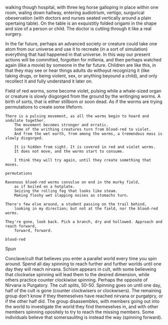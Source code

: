 walking though hospital, with three leg horse galloping in place within one room, waling down hallway, entering audiotrium, vertigo, surgurical obeservation (with doctors and nurses seated vertically around a plain opertaing table). On the table is an exquistitly folded origami in the shape and size of a person or child. The doctor is cutting through it like a real surgery.

In the far future, perhaps an advanced society or creature could take one atom from our universe and use it to recreate (in a sort of simulation) everything that had happened in that universe. In this way our present actions will be committed, forgotten for millenia, and then perhaps watched again (like a movie) by someone in the far future. Children are like this, in that they may see or hear things adults do withoyut recognizng it (like taking drugs, or being violent, sex, or anything beyound a child), and only recollect it and fully understand it later on.

Field of red worms, some become violet, pulsing while a whale-sized organ or creature is slowly disgorged from the ground by the writinging worms. A birth of sorts, that is either stillborn or soon dead. As if the worms are trying permutations to create some lifeform.

```
There is a pulsing movement, as all the worms begin to hoard and undulate together.
    The movement becomes stronger and erratic.
    Some of the writhing creatures turn from blood-red to violet.
    And from the wet earth, from among the worms, a tremendous mass is slowly disgorged.

    It is hidden from sight. It is covered in red and violet worms.
    It does not move, and the worms start to consume.

    I think they will try again, until they create something that moves.

permutations
```

```
Ravenous blood-red worms convulse on end in the murky field,
    as if boiled on a hotplate.
    Seizing the rolling fog that looks like steam.
    Making fleshy wet slapping noises as stomachs turn.

There's few else around, a student passing on the trail behind,
    looking in my direction; but not at the field, nor the blood-red worms.

They're gone, look back. Pick a branch, dry and hollowed. Approach and reach forward,
    forward, forward.

blood-red
```

Spun

Conclave/cult that believes you enter a parallel world every time you spin around. Spend all day spinning to reach further and further worlds until one day they will reach nirvana. Schism appears in cult, with some believeing that clockwise spinning will lead them to the desired dimension, while others practice counter clockiwise spinning. Perhaps the opposite of Nirvana is Purgatory. The cult splits, 50-50. Spinning goes on until one day, half  of the cult is gone (counter clockwisers or clockwisers). The remaining group don't know if they themeselves have reached nirvana or purgatpry, or if the other half did. The group disassembles, with members going out into the world to investigate the world they find themeselves in, and with other members spinning opositely to try to reach the missing members. Some individuals believe that somersaulitng is instead the way (spinning forward).


